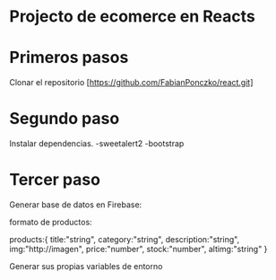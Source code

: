 # Projecto de ecomerce en Reacts

# Primeros pasos

Clonar el repositorio 
[https://github.com/FabianPonczko/react.git]

# Segundo paso

Instalar dependencias.
 -sweetalert2
 -bootstrap

# Tercer paso

Generar base de datos en Firebase:

formato de productos:

products:{
    title:"string",
    category:"string",
    description:"string",
    img:"http://imagen",
    price:"number",
    stock:"number",
    altimg:"string"
}

Generar sus propias variables de entorno